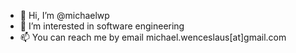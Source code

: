 - 👋 Hi, I’m @michaelwp
- 👀 I’m interested in software engineering
- 📫 You can reach me by email michael.wenceslaus[at]gmail.com

<!---
michaelwp/michaelwp is a ✨ special ✨ repository because its `README.md` (this file) appears on your GitHub profile.
You can click the Preview link to take a look at your changes.
--->
